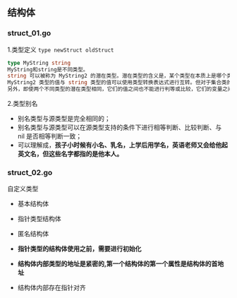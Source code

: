 ## 结构体

### struct_01.go

1.类型定义  `type newStruct oldStruct`
``` go
type MyString string
MyString和string是不同类型。
string 可以被称为 MyString2 的潜在类型。潜在类型的含义是，某个类型在本质上是哪个类型。潜在类型相同的不同类型的值之间是可以进行类型转换的。
MyString2 类型的值与 string 类型的值可以使用类型转换表达式进行互转。但对于集合类的类型[]MyString2 与 []string 来说这样做却是不合法的，因为 []MyString2 与 []string 的潜在类型不同，分别是 []MyString2 和 []string 。
另外，即使两个不同类型的潜在类型相同，它们的值之间也不能进行判等或比较，它们的变量之间也不能赋值。
```

2.类型别名
- 别名类型与源类型是完全相同的； 
- 别名类型与源类型可以在源类型支持的条件下进行相等判断、比较判断、与 nil 是否相等判断一致； 
- 可以理解成，**孩子小时候有小名、乳名，上学后用学名，英语老师又会给他起英文名，但这些名字都指的是他本人。**


### struct_02.go
自定义类型
- 基本结构体
- 指针类型结构体
- 匿名结构体

- **指针类型的结构体使用之前，需要进行初始化**
- **结构体内部类型的地址是紧密的,第一个结构体的第一个属性是结构体的首地址**
- 结构体内部存在指针对齐

